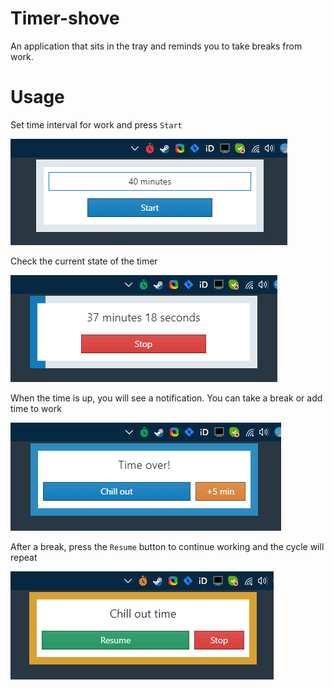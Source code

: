 # Timer-shove

An application that sits in the tray and reminds you to take breaks from work.

# Usage

Set time interval for work and press `Start`

![Prepare](./additional/prepare.png)

Check the current state of the timer

![Check](./additional/check.png)

When the time is up, you will see a notification. You can take a break or add time to work

![Check](./additional/notify.png)

After a break, press the `Resume` button to continue working and the cycle will repeat

![Check](./additional/chill-out.png)

